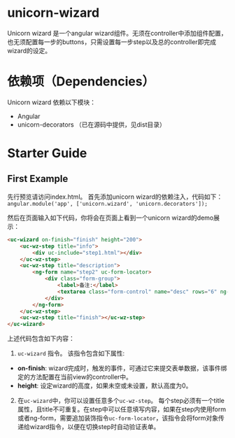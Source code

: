 # unicorn-wizard
Unicorn wizard 是一个angular wizard组件。无须在controller中添加组件配置，也无须配置每一步的buttons，只需设置每一步step以及总的controller即完成wizard的设定。


# 依赖项（Dependencies）
Unicorn wizard 依赖以下模块：
* Angular
* unicorn-decorators （已在源码中提供，见dist目录）

# Starter Guide
## First Example
先行预览请访问index.html。
首先添加unicorn wizard的依赖注入，代码如下：
`
angular.module('app', ['unicorn.wizard', 'unicorn.decorators']);
`

然后在页面输入如下代码，你将会在页面上看到一个unicorn wizard的demo展示：

````html
<uc-wizard on-finish="finish" height="200">
	<uc-wz-step title="info">
		<div uc-include="step1.html"></div>
	</uc-wz-step>
	<uc-wz-step title="description">
		<ng-form name="step2" uc-form-locator>
			<div class="form-group">
				<label>备注:</label>
				<textarea class="form-control" name="desc" rows="6" ng-model="data.desc"></textarea>
			</div>
		</ng-form>
	</uc-wz-step>
	<uc-wz-step title="finish"></uc-wz-step>
</uc-wizard>
````
上述代码包含如下内容：

1) `uc-wizard` 指令。 该指令包含如下属性:
* **on-finish**: wizard完成时，触发的事件，可通过它来提交表单数据，该事件绑定的方法配置在当前view的controller中。
* **height**: 设定wizard的高度，如果未空或未设置，默认高度为0。

2) 在`uc-wizard`中，你可以设置任意多个`uc-wz-step`。 每个step必须有一个title属性，且title不可重复。在step中可以任意填写内容，如果在step内使用form或者ng-form，需要追加装饰指令`uc-form-locator`，该指令会将form对象传递给wizard指令，以便在切换step时自动验证表单。
